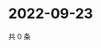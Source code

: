 # 2022-09-23

共 0 条

<!-- BEGIN WEIBO -->
<!-- 最后更新时间 Fri Sep 23 2022 15:33:05 GMT+0800 (China Standard Time) -->

<!-- END WEIBO -->
